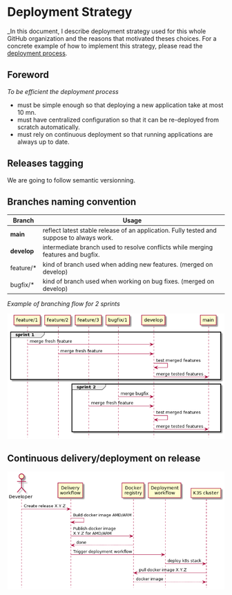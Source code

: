 # Deployment Strategy

_In this document, I describe deployment strategy used for this whole GitHub organization and the reasons that motivated theses choices. For a concrete example of how to implement this strategy, please read the [deployment process](./deployment-process.md).


## Foreword

_To be efficient the deployment process_

- must be simple enough so that deploying a new application take at most 10 mn.
- must have centralized configuration so that it can be re-deployed from scratch automatically.
- must rely on continuous deployment so that running applications are always up to date.

## Releases tagging

We are going to follow semantic versionning.

## Branches naming convention

| Branch      | Usage                                                                                     |
| ----------- | ----------------------------------------------------------------------------------------- |
| **main**    | reflect latest stable release of an application. Fully tested and suppose to always work. |
| **develop** | intermediate branch used to resolve conflicts while merging features and bugfix.          |
| feature/\*  | kind of branch used when adding new features. (merged on develop)                         |
| bugfix/\*   | kind of branch used when working on bug fixes. (merged on develop)                        |

_Example of branching flow for 2 sprints_

![](../docs/images/branching-flow-example.png)

## Continuous delivery/deployment on release

![deployment-flow](../docs/images/deployment-flow.png)
